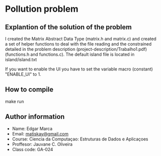 # Pollution problem

## Explantion of the solution of the problem
I created the Matrix Abstract Data Type (matrix.h and matrix.c) and created a set of helper functions to deal with the file reading
and the constrained detailed in the problem description (project-description/Trabalho1.pdf) (functions.h and functions.c). The default 
island file is located in island/island.txt

If you want to enable the UI you have to set the variable macro (constant) "ENABLE_UI" to 1.

## How to compile
make run

## Author information
* Name: Edgar Marca
* Email: matiskay@gmail.com
* Course: Ciencia da Computaçao: Estruturas de Dados e Aplicaçoes
* Proffesor: Jauvane C. Oliveira
* Class code: GA-024
